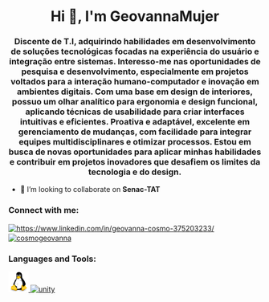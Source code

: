 <h1 align="center">Hi 👋, I'm GeovannaMujer</h1>
<h3 align="center">Discente de T.I, adquirindo habilidades em desenvolvimento de soluções tecnológicas focadas na experiência do usuário e integração entre sistemas. Interesso-me nas oportunidades de pesquisa e desenvolvimento, especialmente em projetos voltados para a interação humano-computador e inovação em ambientes digitais. Com uma base em design de interiores, possuo um olhar analítico para ergonomia e design funcional, aplicando técnicas de usabilidade para criar interfaces intuitivas e eficientes. Proativa e adaptável, excelente em gerenciamento de mudanças, com facilidade para integrar equipes multidisciplinares e otimizar processos. Estou em busca de novas oportunidades para aplicar minhas habilidades e contribuir em projetos inovadores que desafiem os limites da tecnologia e do design.</h3>

- 👯 I’m looking to collaborate on **Senac-TAT**

<h3 align="left">Connect with me:</h3>
<p align="left">
<a href="https://linkedin.com/in/https://www.linkedin.com/in/geovanna-cosmo-375203233/" target="blank"><img align="center" src="https://raw.githubusercontent.com/rahuldkjain/github-profile-readme-generator/master/src/images/icons/Social/linked-in-alt.svg" alt="https://www.linkedin.com/in/geovanna-cosmo-375203233/" height="30" width="40" /></a>
<a href="https://instagram.com/cosmogeovanna" target="blank"><img align="center" src="https://raw.githubusercontent.com/rahuldkjain/github-profile-readme-generator/master/src/images/icons/Social/instagram.svg" alt="cosmogeovanna" height="30" width="40" /></a>
</p>

<h3 align="left">Languages and Tools:</h3>
<p align="left"> <a href="https://www.linux.org/" target="_blank" rel="noreferrer"> <img src="https://raw.githubusercontent.com/devicons/devicon/master/icons/linux/linux-original.svg" alt="linux" width="40" height="40"/> </a> <a href="https://unity.com/" target="_blank" rel="noreferrer"> <img src="https://www.vectorlogo.zone/logos/unity3d/unity3d-icon.svg" alt="unity" width="40" height="40"/> </a> </p>
